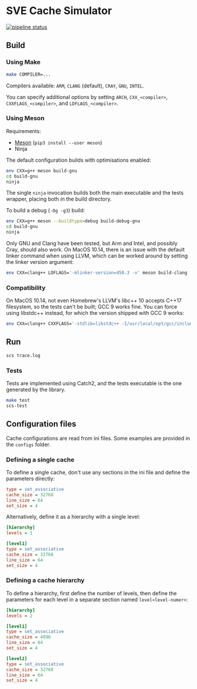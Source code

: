 # SVE Cache Simulator

[![pipeline status](https://gitlab.com/phd-repos/sve-cache-simulator/badges/master/pipeline.svg)](https://gitlab.com/phd-repos/sve-cache-simulator/-/commits/master)


## Build

### Using Make

```bash
make COMPILER=...
```

Compilers available: `ARM`, `CLANG` (default), `CRAY`, `GNU`, `INTEL`.

You can specify additional options by setting `ARCH`, `CXX_<compiler>`, `CXXFLAGS_<compiler>`, and `LDFLAGS_<compiler>`.

### Using Meson

Requirements:

* [Meson](https://mesonbuild.com/Quick-guide.html) (`pip3 install --user meson`)
* Ninja

The default configuration builds with optimisations enabled:

```bash
env CXX=g++ meson build-gnu
cd build-gnu
ninja
```

The single `ninja` invocation builds both the main executable and the tests wrapper, placing both in the build directory.

To build a debug (`-Og -g3`) build:

```bash
env CXX=g++ meson --buildtype=debug build-debug-gnu
cd build-gnu
ninja
```

Only GNU and Clang have been tested, but Arm and Intel, and possibly Cray, should also work.
On MacOS 10.14, there is an issue with the default linker command when using LLVM, which can be worked around by setting the linker version argument:

```bash
env CXX=clang++ LDFLAGS='-mlinker-version=450.3 -v' meson build-clang
```

### Compatibility

On MacOS 10.14, not even Homebrew's LLVM's libc++ 10 accepts C++17 filesystem, so the tests can't be built; GCC 9 works fine.
You can force using libstdc++ instead, for which the version shipped with GCC 9 works:

```bash
env CXX=clang++ CXXFLAGS='-stdlib=libstdc++ -I/usr/local/opt/gcc/include/c++/9.3.0 -I/usr/local/opt/gcc/include/c++/9.3.0/x86_64-apple-darwin18 -Wno-stdlibcxx-not-found' LDFLAGS='-L/usr/local/opt/gcc/lib/gcc/9 -mlinker-version=450.3' meson build-clang
```

## Run

```bash
scs trace.log
```

### Tests

Tests are implemented using Catch2, and the tests executable is the one generated by the library.

```bash
make test
scs-test
```

## Configuration files

Cache configurations are read from ini files.
Some examples are provided in the `configs` folder.

### Defining a single cache

To define a single cache, don't use any sections in the ini file and define the parameters directly:

```ini
type = set_associative
cache_size = 32768
line_size = 64
set_size = 4
```

Alternatively, define it as a hierarchy with a single level:

```ini
[hierarchy]
levels = 1

[level1]
type = set_associative
cache_size = 32768
line_size = 64
set_size = 4
```

### Defining a cache hierarchy

To define a hierarchy, first define the number of levels, then define the parameters for each level in a separate section named `level<level-numer>`:

```ini
[hierarchy]
levels = 2

[level1]
type = set_associative
cache_size = 4096
line_size = 64
set_size = 4

[level2]
type = set_associative
cache_size = 32768
line_size = 64
set_size = 4
```

